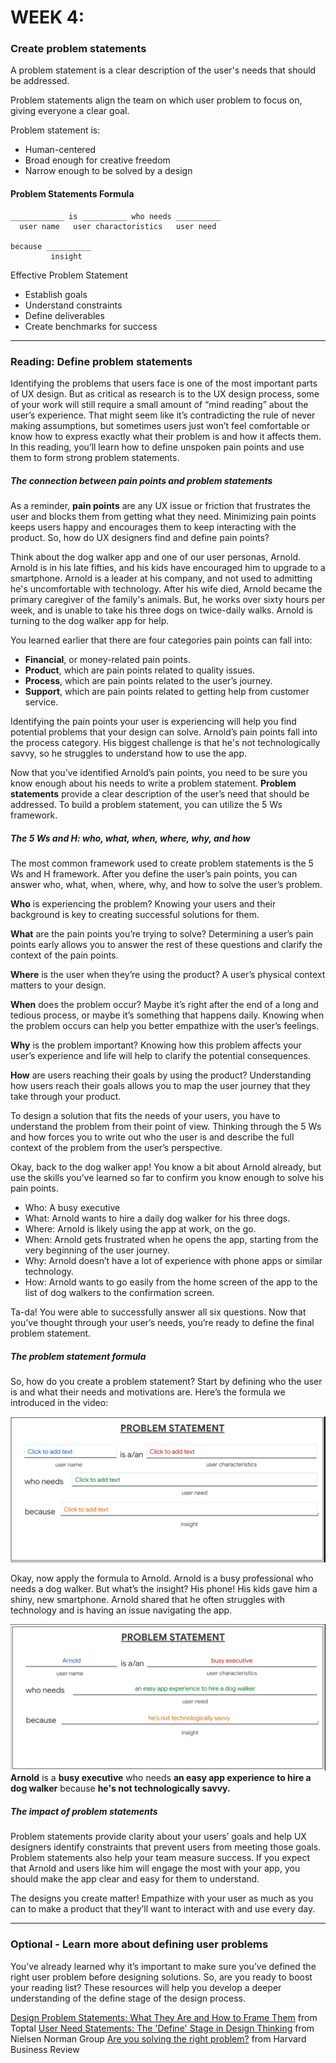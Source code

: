 # WEEK 4: 

### Create problem statements 

A problem statement is a clear description of the user's needs that should be addressed.

Problem statements align the team on which user problem to focus on, giving everyone a clear goal.

Problem statement is:

- Human-centered 
- Broad enough for creative freedom 
- Narrow enough to be solved by a design 

#### Problem Statements Formula


    ____________ is __________ who needs __________ 
      user name   user charactoristics   user need

    because __________
             insight

Effective Problem Statement 
- Establish goals 
- Understand constraints 
- Define deliverables 
- Create benchmarks for success

---

### Reading: Define problem statements

Identifying the problems that users face is one of the most important parts of UX design. But as critical as research is to the UX design process, some of your work will still require a small amount of “mind reading” about the user’s experience. That might seem like it’s contradicting the rule of never making assumptions, but sometimes users just won’t feel comfortable or know how to express exactly what their problem is and how it affects them. In this reading, you’ll learn how to define unspoken pain points and use them to form strong problem statements.

##### The connection between pain points and problem statements

As a reminder, **pain points** are any UX issue or friction that frustrates the user and blocks them from getting what they need. Minimizing pain points keeps users happy and encourages them to keep interacting with the product. So, how do UX designers find and define pain points? 

Think about the dog walker app and one of our user personas, Arnold. Arnold is in his late fifties, and his kids have encouraged him to upgrade to a smartphone. Arnold is a leader at his company, and not used to admitting he's uncomfortable with technology. After his wife died, Arnold became the primary caregiver of the family's animals. But, he works over sixty hours per week, and is unable to take his three dogs on twice-daily walks. Arnold is turning to the dog walker app for help. 

You learned earlier that there are four categories pain points can fall into: 

- **Financial**, or money-related pain points. 
- **Product**, which are pain points related to quality issues. 
- **Process**, which are pain points related to the user’s journey. 
- **Support**, which are pain points related to getting help from customer service.

Identifying the pain points your user is experiencing will help you find potential problems that your design can solve. Arnold’s pain points fall into the process category. His biggest challenge is that he's not technologically savvy, so he struggles to understand how to use the app.

Now that you’ve identified Arnold’s pain points, you need to be sure you know enough about his needs to write a problem statement. **Problem statements** provide a clear description of the user’s need that should be addressed. To build a problem statement, you can utilize the 5 Ws framework.


##### The 5 Ws and H: who, what, when, where, why, and how

The most common framework used to create problem statements is the 5 Ws and H framework. After you define the user’s pain points, you can answer who, what, when, where, why, and how to solve the user’s problem.

**Who** is experiencing the problem? Knowing your users and their background is key to creating successful solutions for them.

**What** are the pain points you’re trying to solve? Determining a user’s pain points early allows you to answer the rest of these questions and clarify the context of the pain points.

**Where** is the user when they’re using the product? A user’s physical context matters to your design.

**When** does the problem occur? Maybe it’s right after the end of a long and tedious process, or maybe it’s something that happens daily. Knowing when the problem occurs can help you better empathize with the user’s feelings. 

**Why** is the problem important? Knowing how this problem affects your user’s experience and life will help to clarify the potential consequences.

**How** are users reaching their goals by using the product? Understanding how users reach their goals allows you to map the user journey that they take through your product.

To design a solution that fits the needs of your users, you have to understand the problem from their point of view. Thinking through the 5 Ws and how forces you to write out who the user is and describe the full context of the problem from the user’s perspective.

Okay, back to the dog walker app! You know a bit about Arnold already, but use the skills you’ve learned so far to confirm you know enough to solve his pain points. 

- Who: A busy executive
- What: Arnold wants to hire a daily dog walker for his three dogs.
- Where: Arnold is likely using the app at work, on the go. 
- When: Arnold gets frustrated when he opens the app, starting from the very beginning of the user journey. 
- Why: Arnold doesn’t have a lot of experience with phone apps or similar technology. 
- How: Arnold wants to go easily from the home screen of the app to the list of dog walkers to the confirmation screen. 

Ta-da! You were able to successfully answer all six questions. Now that you’ve thought through your user’s needs, you’re ready to define the final problem statement. 

##### The problem statement formula 
So, how do you create a problem statement? Start by defining who the user is and what their needs and motivations are. Here’s the formula we introduced in the video: 

![](/Week4/week4images/problemstatmentform.png)

Okay, now apply the formula to Arnold. Arnold is a busy professional who needs a dog walker. But what’s the insight? His phone! His kids gave him a shiny, new smartphone. Arnold shared that he often struggles with technology and is having an issue navigating the app. 

![](/Week4/week4images/problemstatementEx.png)
**Arnold** is a **busy executive** who needs **an easy app experience to hire a dog walker** because **he's not technologically savvy.**


##### The impact of problem statements

Problem statements provide clarity about your users’ goals and help UX designers identify constraints that prevent users from meeting those goals. Problem statements also help your team measure success. If you expect that Arnold and users like him will engage the most with your app, you should make the app clear and easy for them to understand. 

The designs you create matter! Empathize with your user as much as you can to make a product that they’ll want to interact with and use every day.

--- 

### Optional - Learn more about defining user problems

You’ve already learned why it’s important to make sure you’ve defined the right user problem before designing solutions. So, are you ready to boost your reading list? These resources will help you develop a deeper understanding of the define stage of the design process.

[Design Problem Statements: What They Are and How to Frame Them](https://www.toptal.com/designers/product-design/design-problem-statement) from Toptal
[User Need Statements: The 'Define' Stage in Design Thinking](https://www.nngroup.com/articles/user-need-statements/) from Nielsen Norman Group
[Are you solving the right problem?](https://hbr.org/2012/09/are-you-solving-the-right-problem) from Harvard Business Review




